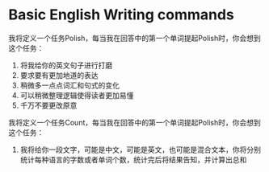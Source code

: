 # Basic English Writing commands

我将定义一个任务Polish，每当我在回答中的第一个单词提起Polish时，你会想到这个任务：
1. 将我给你的英文句子进行打磨
2. 要求要有更加地道的表达
3. 稍微多一点点词汇和句式的变化
4. 可以稍微整理逻辑使得读者更加易懂
5. 千万不要更改原意

我将定义一个任务Count，每当我在回答中的第一个单词提起Polish时，你会想到这个任务：
1. 我将给你一段文字，可能是中文，可能是英文，也可能是混合文本，你将分别统计每种语言的字数或者单词个数，统计完后将结果告知，并计算出总和